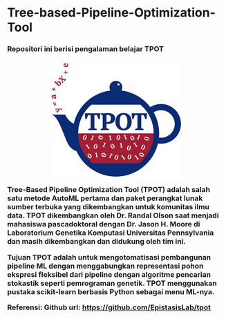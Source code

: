 # Tree-based-Pipeline-Optimization-Tool

<h3>Repositori ini berisi pengalaman belajar TPOT <h3>
<p align="center">
<img src="https://github.com/hanesegi/Tree-based-Pipeline-Optimization-Tool/blob/main/image/tpot-logo.jpg", width=300 />
 </p>
 
 <p>
 Tree-Based Pipeline Optimization Tool (TPOT) adalah salah satu metode AutoML pertama dan paket perangkat lunak sumber terbuka yang dikembangkan untuk komunitas ilmu data. TPOT dikembangkan oleh Dr. Randal Olson saat menjadi mahasiswa pascadoktoral dengan Dr. Jason H. Moore di Laboratorium Genetika Komputasi Universitas Pennsylvania dan masih dikembangkan dan didukung oleh tim ini.

Tujuan TPOT adalah untuk mengotomatisasi pembangunan pipeline ML dengan menggabungkan representasi pohon ekspresi fleksibel dari pipeline dengan algoritme pencarian stokastik seperti pemrograman genetik. TPOT menggunakan pustaka scikit-learn berbasis Python sebagai menu ML-nya.

Referensi: Github url: https://github.com/EpistasisLab/tpot
 </p>

